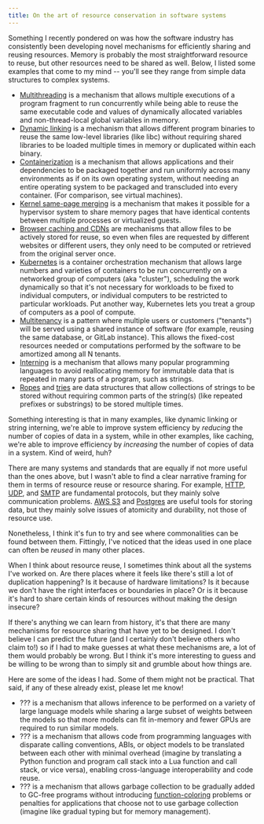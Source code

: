 ```yaml
---
title: On the art of resource conservation in software systems
---
```


Something I recently pondered on was how the software industry has consistently been developing novel mechanisms for efficiently sharing and reusing resources.
Memory is probably the most straightforward resource to reuse, but other resources need to be shared as well.
Below, I listed some examples that come to my mind -- you'll see they range from simple data structures to complex systems.

- [Multithreading](https://en.wikipedia.org/wiki/Multithreading_(computer_architecture)) is a mechanism that allows multiple executions of a program fragment to run concurrently while being able to reuse the same executable code and values of dynamically allocated variables and non-thread-local global variables in memory.
- [Dynamic linking](https://en.wikipedia.org/wiki/Dynamic_linker) is a mechanism that allows different program binaries to reuse the same low-level libraries (like libc) without requiring shared libraries to be loaded multiple times in memory or duplicated within each binary.
- [Containerization](https://en.wikipedia.org/wiki/Containerization_(computing)) is a mechanism that allows applications and their dependencies to be packaged together and run uniformly across many environments as if on its own operating system, without needing an entire operating system to be packaged and transcluded into every container. (For comparison, see virtual machines).
- [Kernel same-page merging](https://en.wikipedia.org/wiki/Kernel_same-page_merging) is a mechanism that makes it possible for a hypervisor system to share memory pages that have identical contents between multiple processes or virtualized guests.
- [Browser caching and CDNs](https://en.wikipedia.org/wiki/Web_cache) are mechanisms that allow files to be actively stored for reuse, so even when files are requested by different websites or different users, they only need to be computed or retrieved from the original server once.
- [Kubernetes](https://en.wikipedia.org/wiki/Kubernetes) is a container orchestration mechanism that allows large numbers and varieties of containers to be run concurrently on a networked group of computers (aka "cluster"), scheduling the work dynamically so that it's not necessary for workloads to be fixed to individual computers, or individual computers to be restricted to particular workloads. Put another way, Kubernetes lets you treat a group of computers as a pool of compute.
- [Multitenancy](https://en.wikipedia.org/wiki/Multitenancy) is a pattern where multiple users or customers ("tenants") will be served using a shared instance of software (for example, reusing the same database, or GitLab instance). This allows the fixed-cost resources needed or computations performed by the software to be amortized among all N tenants.
- [Interning](https://en.wikipedia.org/wiki/Interning_(computer_science)) is a mechanism that allows many popular programming languages to avoid reallocating memory for immutable data that is repeated in many parts of a program, such as strings.
- [Ropes](https://en.wikipedia.org/wiki/Rope_(data_structure)) and [tries](https://en.wikipedia.org/wiki/Trie) are data structures that allow collections of strings to be stored without requiring common parts of the string(s) (like repeated prefixes or substrings) to be stored multiple times.

Something interesting is that in many examples, like dynamic linking or string interning, we're able to improve system efficiency by *reducing* the number of copies of data in a system, while in other examples, like caching, we're able to improve efficiency by *increasing* the number of copies of data in a system.
Kind of weird, huh?

There are many systems and standards that are equally if not more useful than the ones above, but I wasn't able to find a clear narrative framing for them in terms of resource reuse or resource sharing.
For example, [HTTP](https://en.wikipedia.org/wiki/HTTP), [UDP](https://en.wikipedia.org/wiki/User_Datagram_Protocol), and [SMTP](https://en.wikipedia.org/wiki/Simple_Mail_Transfer_Protocol) are fundamental protocols, but they mainly solve communication problems.
[AWS S3](https://en.wikipedia.org/wiki/Amazon_S3) and [Postgres](https://en.wikipedia.org/wiki/PostgreSQL) are useful tools for storing data, but they mainly solve issues of atomicity and durability, not those of resource use.

Nonetheless, I think it's fun to try and see where commonalities can be found between them. Fittingly, I've noticed that the ideas used in one place can often be *reused* in many other places.

When I think about resource reuse, I sometimes think about all the systems I've worked on.
Are there places where it feels like there's still a lot of duplication happening?
Is it because of hardware limitations?
Is it because we don't have the right interfaces or boundaries in place?
Or is it because it's hard to share certain kinds of resources without making the design insecure?

If there's anything we can learn from history, it's that there are many mechanisms for resource sharing that have yet to be designed.
I don't believe I can predict the future (and I certainly don't believe others who claim to!) so if I had to make guesses at what these mechanisms are, a lot of them would probably be wrong.
But I think it's more interesting to guess and be willing to be wrong than to simply sit and grumble about how things are.

Here are some of the ideas I had.
Some of them might not be practical.
That said, if any of these already exist, please let me know!

- ??? is a mechanism that allows inference to be performed on a variety of large language models while sharing a large subset of weights between the models so that more models can fit in-memory and fewer GPUs are required to run similar models.
- ??? is a mechanism that allows code from programming languages with disparate calling conventions, ABIs, or object models to be translated between each other with minimal overhead (imagine by translating a Python function and program call stack into a Lua function and call stack, or vice versa), enabling cross-language interoperability and code reuse.
- ??? is a mechanism that allows garbage collection to be gradually added to GC-free programs without introducing [function-coloring](https://journal.stuffwithstuff.com/2015/02/01/what-color-is-your-function/) problems or penalties for applications that choose not to use garbage collection (imagine like gradual typing but for memory management).
